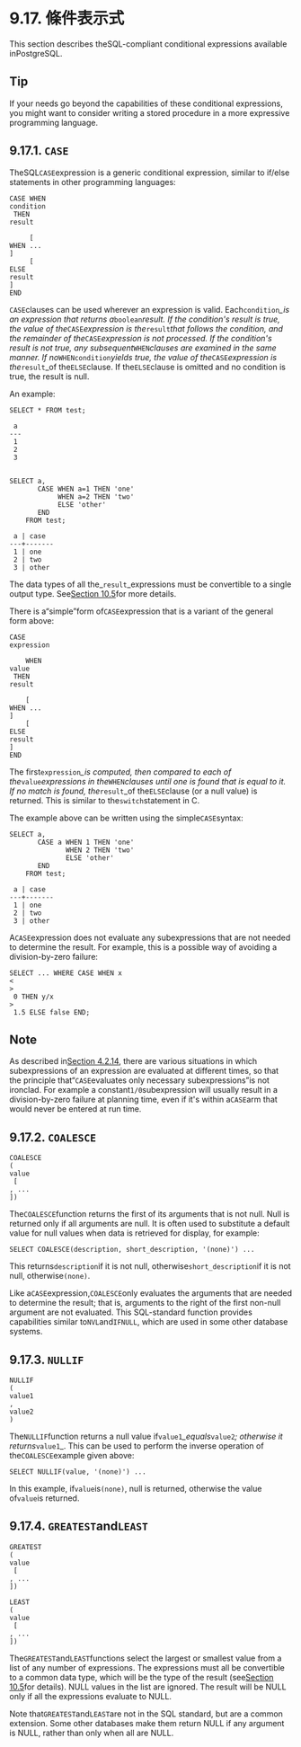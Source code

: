 # 9.17. 條件表示式

This section describes theSQL-compliant conditional expressions available inPostgreSQL.

## Tip

If your needs go beyond the capabilities of these conditional expressions, you might want to consider writing a stored procedure in a more expressive programming language.

## 9.17.1. `CASE`

TheSQL`CASE`expression is a generic conditional expression, similar to if/else statements in other programming languages:

```text
CASE WHEN 
condition
 THEN 
result

     [
WHEN ...
]
     [
ELSE 
result
]
END
```

`CASE`clauses can be used wherever an expression is valid. Each`condition`_\_is an expression that returns a_`boolean`_result. If the condition's result is true, the value of the_`CASE`_expression is the_`result`_that follows the condition, and the remainder of the_`CASE`_expression is not processed. If the condition's result is not true, any subsequent_`WHEN`_clauses are examined in the same manner. If no_`WHENcondition`_yields true, the value of the_`CASE`_expression is the_`result`\_of the`ELSE`clause. If the`ELSE`clause is omitted and no condition is true, the result is null.

An example:

```text
SELECT * FROM test;

 a
---
 1
 2
 3


SELECT a,
       CASE WHEN a=1 THEN 'one'
            WHEN a=2 THEN 'two'
            ELSE 'other'
       END
    FROM test;

 a | case
---+-------
 1 | one
 2 | two
 3 | other
```

The data types of all the\_`result`\_expressions must be convertible to a single output type. See[Section 10.5](https://www.postgresql.org/docs/10/static/typeconv-union-case.html)for more details.

There is a“simple”form of`CASE`expression that is a variant of the general form above:

```text
CASE 
expression

    WHEN 
value
 THEN 
result

    [
WHEN ...
]
    [
ELSE 
result
]
END
```

The first`expression`_\_is computed, then compared to each of the_`value`_expressions in the_`WHEN`_clauses until one is found that is equal to it. If no match is found, the_`result`\_of the`ELSE`clause \(or a null value\) is returned. This is similar to the`switch`statement in C.

The example above can be written using the simple`CASE`syntax:

```text
SELECT a,
       CASE a WHEN 1 THEN 'one'
              WHEN 2 THEN 'two'
              ELSE 'other'
       END
    FROM test;

 a | case
---+-------
 1 | one
 2 | two
 3 | other
```

A`CASE`expression does not evaluate any subexpressions that are not needed to determine the result. For example, this is a possible way of avoiding a division-by-zero failure:

```text
SELECT ... WHERE CASE WHEN x 
<
>
 0 THEN y/x 
>
 1.5 ELSE false END;
```

## Note

As described in[Section 4.2.14](https://www.postgresql.org/docs/10/static/sql-expressions.html#syntax-express-eval), there are various situations in which subexpressions of an expression are evaluated at different times, so that the principle that“`CASE`evaluates only necessary subexpressions”is not ironclad. For example a constant`1/0`subexpression will usually result in a division-by-zero failure at planning time, even if it's within a`CASE`arm that would never be entered at run time.

## 9.17.2. `COALESCE`

```text
COALESCE
(
value
 [
, ...
])
```

The`COALESCE`function returns the first of its arguments that is not null. Null is returned only if all arguments are null. It is often used to substitute a default value for null values when data is retrieved for display, for example:

```text
SELECT COALESCE(description, short_description, '(none)') ...
```

This returns`description`if it is not null, otherwise`short_description`if it is not null, otherwise`(none)`.

Like a`CASE`expression,`COALESCE`only evaluates the arguments that are needed to determine the result; that is, arguments to the right of the first non-null argument are not evaluated. This SQL-standard function provides capabilities similar to`NVL`and`IFNULL`, which are used in some other database systems.

## 9.17.3. `NULLIF`

```text
NULLIF
(
value1
, 
value2
)
```

The`NULLIF`function returns a null value if`value1`_\_equals_`value2`_; otherwise it returns_`value1`\_. This can be used to perform the inverse operation of the`COALESCE`example given above:

```text
SELECT NULLIF(value, '(none)') ...
```

In this example, if`value`is`(none)`, null is returned, otherwise the value of`value`is returned.

## 9.17.4. `GREATEST`and`LEAST`

```text
GREATEST
(
value
 [
, ...
])
```

```text
LEAST
(
value
 [
, ...
])
```

The`GREATEST`and`LEAST`functions select the largest or smallest value from a list of any number of expressions. The expressions must all be convertible to a common data type, which will be the type of the result \(see[Section 10.5](https://www.postgresql.org/docs/10/static/typeconv-union-case.html)for details\). NULL values in the list are ignored. The result will be NULL only if all the expressions evaluate to NULL.

Note that`GREATEST`and`LEAST`are not in the SQL standard, but are a common extension. Some other databases make them return NULL if any argument is NULL, rather than only when all are NULL.

